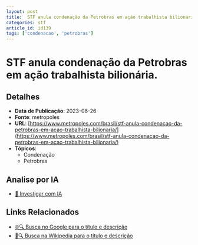 ```yaml
---
layout: post
title:  STF anula condenação da Petrobras em ação trabalhista bilionária.
categories: stf
article_id: id139
tags: ['condenacao', 'petrobras']
---
```


# STF anula condenação da Petrobras em ação trabalhista bilionária.

## Detalhes
- **Data de Publicação**: 2023-06-26
- **Fonte**: metropoles
- **URL**: [https://www.metropoles.com/brasil/stf-anula-condenacao-da-petrobras-em-acao-trabalhista-bilionaria/](https://www.metropoles.com/brasil/stf-anula-condenacao-da-petrobras-em-acao-trabalhista-bilionaria/)
- **Tópicos**:
  - Condenação
  - Petrobras

## Analise por IA
- [🤖 Investigar com IA](https://www.perplexity.ai/search?q=%22not%C3%ADcia%20artigo%20Brasil%22%20STF%20anula%20condena%C3%A7%C3%A3o%20da%20Petrobras%20em%20a%C3%A7%C3%A3o%20trabalhista%20bilion%C3%A1ria.%20metropoles%202023-06-26)

## Links Relacionados
- [🌐🔍 Busca no Google para o título e descrição](https://www.google.com/search?q=%22not%C3%ADcia%20artigo%20Brasil%22%20STF%20anula%20condena%C3%A7%C3%A3o%20da%20Petrobras%20em%20a%C3%A7%C3%A3o%20trabalhista%20bilion%C3%A1ria.%20metropoles%202023-06-26)
- [📖🔍 Busca na Wikipedia para o título e descrição](https://pt.wikipedia.org/w/index.php?search=%22not%C3%ADcia%20artigo%20Brasil%22%20STF%20anula%20condena%C3%A7%C3%A3o%20da%20Petrobras%20em%20a%C3%A7%C3%A3o%20trabalhista%20bilion%C3%A1ria.%20metropoles%202023-06-26)

